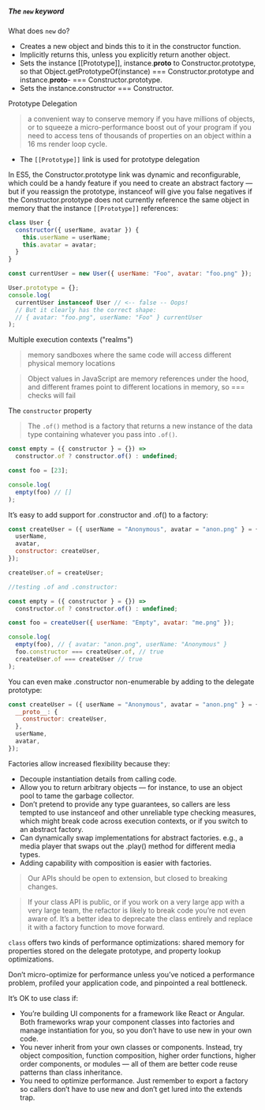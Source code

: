 ##### The `new` keyword

What does `new` do?

- Creates a new object and binds this to it in the constructor function.
- Implicitly returns this, unless you explicitly return another object.
- Sets the instance [[Prototype]], instance.**proto** to Constructor.prototype, so that
  Object.getPrototypeOf(instance) === Constructor.prototype and instance.**proto**-
  === Constructor.prototype.
- Sets the instance.constructor === Constructor.

Prototype Delegation

> a convenient way to conserve memory if you have millions of objects, or to squeeze a micro-performance boost out of your program if you need to access tens of thousands of properties on an object within a 16 ms render loop cycle.

- The `[[Prototype]]` link is used for prototype delegation

In ES5, the Constructor.prototype link was dynamic and reconfigurable, which could be a handy feature if you need to create an abstract factory — but if you reassign the prototype, instanceof will give you false negatives if the Constructor.prototype does not currently reference the same object in memory that the instance `[[Prototype]]` references:

```js
class User {
  constructor({ userName, avatar }) {
    this.userName = userName;
    this.avatar = avatar;
  }
}

const currentUser = new User({ userName: "Foo", avatar: "foo.png" });

User.prototype = {};
console.log(
  currentUser instanceof User // <-- false -- Oops!
  // But it clearly has the correct shape:
  // { avatar: "foo.png", userName: "Foo" } currentUser
);
```

Multiple execution contexts ("realms")

> memory sandboxes where the same code will access different physical memory locations

> Object values in JavaScript are memory references under the hood, and different frames point to different locations in memory, so === checks will fail

The `constructor` property

> The `.of()` method is a factory that returns a new instance of the data type containing whatever you pass into `.of()`.

```js
const empty = ({ constructor } = {}) =>
  constructor.of ? constructor.of() : undefined;

const foo = [23];

console.log(
  empty(foo) // []
);
```

It’s easy to add support for .constructor and .of() to a factory:

```js
const createUser = ({ userName = "Anonymous", avatar = "anon.png" } = {}) => ({
  userName,
  avatar,
  constructor: createUser,
});

createUser.of = createUser;

//testing .of and .constructor:

const empty = ({ constructor } = {}) =>
  constructor.of ? constructor.of() : undefined;

const foo = createUser({ userName: "Empty", avatar: "me.png" });

console.log(
  empty(foo), // { avatar: "anon.png", userName: "Anonymous" }
  foo.constructor === createUser.of, // true
  createUser.of === createUser // true
);
```

You can even make .constructor non-enumerable by adding to the delegate prototype:

```js
const createUser = ({ userName = "Anonymous", avatar = "anon.png" } = {}) => ({
  __proto__: {
    constructor: createUser,
  },
  userName,
  avatar,
});
```

Factories allow increased flexibility because they:

- Decouple instantiation details from calling code.
- Allow you to return arbitrary objects — for instance, to use an object pool to tame the garbage
  collector.
- Don’t pretend to provide any type guarantees, so callers are less tempted to use instanceof and
  other unreliable type checking measures, which might break code across execution contexts,
  or if you switch to an abstract factory.
- Can dynamically swap implementations for abstract factories. e.g., a media player that swaps
  out the .play() method for different media types.
- Adding capability with composition is easier with factories.

> Our APIs should be open to extension, but closed to breaking changes.

> If your class API is public, or if you work on a very large app with a very large team, the refactor is likely to break code you’re not even aware of. It’s a better idea to deprecate the class entirely and replace it with a factory function to move forward.

`class` offers two kinds of performance optimizations: shared memory for properties stored on the delegate prototype, and property lookup optimizations.

Don’t micro-optimize for performance unless you’ve noticed a performance problem, profiled your application code, and pinpointed a real bottleneck.

It’s OK to use class if:

- You’re building UI components for a framework like React or Angular. Both frameworks wrap your component classes into factories and manage instantiation for you, so you don’t have to use new in your own code.
- You never inherit from your own classes or components. Instead, try object composition, function composition, higher order functions, higher order components, or modules — all of them are better code reuse patterns than class inheritance.
- You need to optimize performance. Just remember to export a factory so callers don’t have to use new and don’t get lured into the extends trap.
